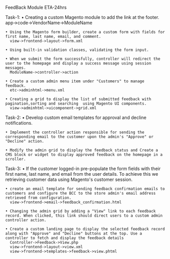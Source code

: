 FeedBack Module
ETA-24hrs

Task-1:
    • Creating a custom Magento module to add the link at the footer. 
      app->code->VendorName->ModuleName
      
    • Using the Magento form builder, create a custom form with fields for first name, last name, email, and comment. 
      view->frontend->layout->form.xml
      
    • Using built-in validation classes, validating the form input.
      
    • When we submit the form successfully, controller will redirect the user to the homepage and display a success message using session messages.
      ModuleName->controller->action
      
    • Create a custom admin menu item under "Customers" to manage feedback.
      etc->adminhtml->menu.xml
      
    • Creating a grid to display the list of submitted feedback with pagination,sorting and searching  using Magento UI components.
      view->adminhtml->uicomponent->grid.xml
      
Task-2:
    • Develop custom email templates for approval and decline notifications.
      
    • Implement the controller action responsible for sending the corresponding email to the customer upon the admin's "Approve" or "Decline" action.
      
    • Modify the admin grid to display the feedback status and Create a CMS block or widget to display approved feedback on the homepage in a scroller.

Task-3:
    • If the customer logged-in pre-populate the form fields with their first name, last name, and email from the user details. To achieve this we retrieving customer data using Magento's customer session.
      
    • create an email template for sending feedback confirmation emails to customers and configure the BCC to the store admin's email address retrieved from configuration.
      view->frontend->email->feedback_confirmation.html
      
    • Changing the admin grid by adding a "View" link to each feedback record. When clicked, this link should direct users to a custom admin controller action.
      
    • Create a custom landing page to display the selected feedback record along with "Approve" and "Decline" buttons at the top. Use a controller to fetch and display the feedback details
      Controller->Feedback->View.php
      view->frontend->layout->view.xml
      view->frontend->templates->feedback->view.phtml
